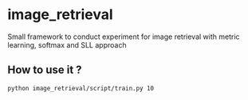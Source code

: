 # image_retrieval

Small framework to conduct experiment for image retrieval with metric learning, softmax and SLL approach


## How to use it ?

```bash
python image_retrieval/script/train.py 10 
```
